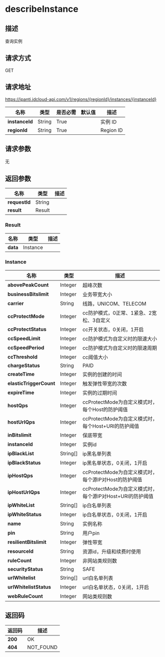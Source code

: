 # describeInstance


## 描述
查询实例

## 请求方式
GET

## 请求地址
https://ipanti.jdcloud-api.com/v1/regions/{regionId}/instances/{instanceId}

|名称|类型|是否必需|默认值|描述|
|---|---|---|---|---|
|**instanceId**|String|True||实例 ID|
|**regionId**|String|True||Region ID|

## 请求参数
无


## 返回参数
|名称|类型|描述|
|---|---|---|
|**requestId**|String||
|**result**|Result||


### Result
|名称|类型|描述|
|---|---|---|
|**data**|Instance||
### Instance
|名称|类型|描述|
|---|---|---|
|**abovePeakCount**|Integer|超峰次数|
|**businessBitslimit**|Integer|业务带宽大小|
|**carrier**|String|线路，UNICOM、TELECOM|
|**ccProtectMode**|Integer|cc防护模式，0正常、1紧急、2宽松、3自定义|
|**ccProtectStatus**|Integer|cc开关状态，0关闭，1开启|
|**ccSpeedLimit**|Integer|cc防护模式为自定义时的限速大小|
|**ccSpeedPeriod**|Integer|cc防护模式为自定义时的限速周期|
|**ccThreshold**|Integer|cc阈值大小|
|**chargeStatus**|String|PAID|ARREARS|EXPIRED|
|**createTime**|Integer|实例的创建的时间|
|**elasticTriggerCount**|Integer|触发弹性带宽的次数|
|**expireTime**|Integer|实例的过期时间|
|**hostQps**|Integer|ccProtectMode为自定义模式时，每个Host的防护阈值|
|**hostUrlQps**|Integer|ccProtectMode为自定义模式时，每个Host+URI的防护阈值|
|**inBitslimit**|Integer|保底带宽|
|**instanceId**|Integer|实例id|
|**ipBlackList**|String[]|ip黑名单列表|
|**ipBlackStatus**|Integer|ip黑名单状态，0关闭，1开启|
|**ipHostQps**|Integer|ccProtectMode为自定义模式时，每个源IP对Host的防护阈值|
|**ipHostUrlQps**|Integer|ccProtectMode为自定义模式时，每个源IP对Host+URI的防护阈值|
|**ipWhiteList**|String[]|ip白名单列表|
|**ipWhiteStatus**|Integer|ip白名单状态，0关闭，1开启|
|**name**|String|实例名称|
|**pin**|String|用户pin|
|**resilientBitslimit**|Integer|弹性带宽|
|**resourceId**|String|资源id，升级和续费时使用|
|**ruleCount**|Integer|非网站类规则数|
|**securityStatus**|String|SAFE|CLEANING|BLOCKING|
|**urlWhitelist**|String[]|url白名单列表|
|**urlWhitelistStatus**|Integer|url白名单状态，0关闭，1开启|
|**webRuleCount**|Integer|网站类规则数|

## 返回码
|返回码|描述|
|---|---|
|**200**|OK|
|**404**|NOT_FOUND|
